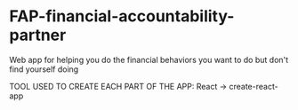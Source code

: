 # FAP-financial-accountability-partner
Web app for helping you do the financial behaviors you want to do but don't find yourself doing


TOOL USED TO CREATE EACH PART OF THE APP:
React -> create-react-app
